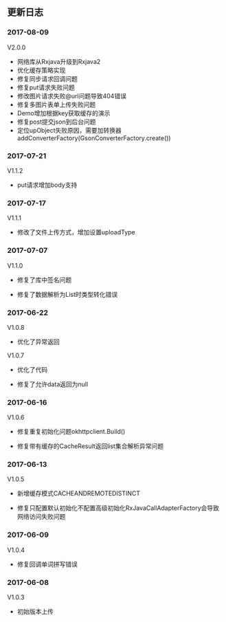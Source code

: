 ## 更新日志
### 2017-08-09

V2.0.0

- 网络库从Rxjava升级到Rxjava2
- 优化缓存策略实现
- 修复同步请求回调问题
- 修复put请求失败问题
- 修改图片请求失败@url问题导致404错误
- 修复多图片表单上传失败问题
- Demo增加根据key获取缓存的演示
- 修复post提交json到后台问题
- 定位upObject失败原因，需要加转换器addConverterFactory(GsonConverterFactory.create())

### 2017-07-21

V1.1.2

- put请求增加body支持



### 2017-07-17

V1.1.1

- 修改了文件上传方式，增加设置uploadType



### 2017-07-07

V1.1.0

- 修复了库中签名问题

- 修复了数据解析为List<String>时类型转化错误



### 2017-06-22

V1.0.8

- 优化了异常返回



V1.0.7



- 优化了代码

- 修复了允许data返回为null



### 2017-06-16

V1.0.6

- 修复重复初始化问题okhttpclient.Build()

- 修复带有缓存的CacheResult返回list集合解析异常问题



### 2017-06-13

V1.0.5

- 新增缓存模式CACHEANDREMOTEDISTINCT

- 修复只配置默认初始化不配置高级初始化RxJavaCallAdapterFactory会导致网络访问失败问题



### 2017-06-09

V1.0.4

- 修复回调单词拼写错误



### 2017-06-08



V1.0.3 

- 初始版本上传